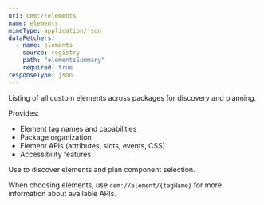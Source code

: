 ```yaml
---
uri: cem://elements
name: elements
mimeType: application/json
dataFetchers:
  - name: elements
    source: registry
    path: "elementsSummary"
    required: true
responseType: json
---
```


Listing of all custom elements across packages for discovery and planning.

Provides:
- Element tag names and capabilities
- Package organization
- Element APIs (attributes, slots, events, CSS)
- Accessibility features

Use to discover elements and plan component selection.

When choosing elements, use `cem://element/{tagName}` for more information about available APIs.
